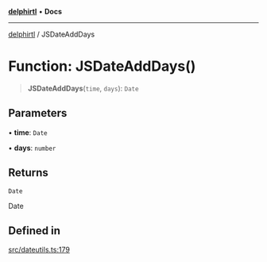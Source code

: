 [**delphirtl**](../README.md) • **Docs**

***

[delphirtl](../globals.md) / JSDateAddDays

# Function: JSDateAddDays()

> **JSDateAddDays**(`time`, `days`): `Date`

## Parameters

• **time**: `Date`

• **days**: `number`

## Returns

`Date`

Date

## Defined in

[src/dateutils.ts:179](https://github.com/chuacw/delphirtl/blob/ee346b6bac1024b6b648d44d9c6cf692e10f6983/src/dateutils.ts#L179)
